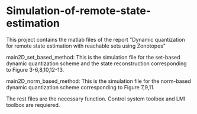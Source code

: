 # Simulation-of-remote-state-estimation
This project contains the matlab files of the report "Dynamic quantization for remote state estimation with reachable sets using Zonotopes"


main2D_set_based_method:
This is the simulation file for the set-based dynamic quantization scheme and the state reconstruction corresponding to Figure 3-6,8,10,12-13.

main2D_norm_based_method:
This is the simulation file for the norm-based dynamic quantization scheme corresponding to Figure 7,9,11.

The rest files are the necessary function. Control system toolbox and LMI toolbox are requiered.
